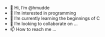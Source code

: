 - 👋 Hi, I’m @hmudde
- 👀 I’m interested in programming
- 🌱 I’m currently learning the beginnings of C
- 💞️ I’m looking to collaborate on ...
- 📫 How to reach me ...

<!---
hmudde/hmudde is a ✨ special ✨ repository because its `README.md` (this file) appears on your GitHub profile.
You can click the Preview link to take a look at your changes.
--->
